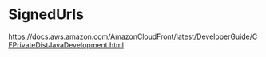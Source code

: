 # SignedUrls
https://docs.aws.amazon.com/AmazonCloudFront/latest/DeveloperGuide/CFPrivateDistJavaDevelopment.html

